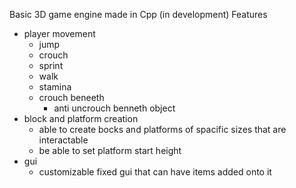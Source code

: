 Basic 3D game engine made in Cpp (in development)
Features
- player movement
    - jump
    - crouch
    - sprint
    - walk
    - stamina
    - crouch beneeth
        - anti uncrouch benneth object
- block and platform creation
    - able to create bocks and platforms of spacific sizes that are interactable
    - be able to set platform start height
- gui
    - customizable fixed gui that can have items added onto it 